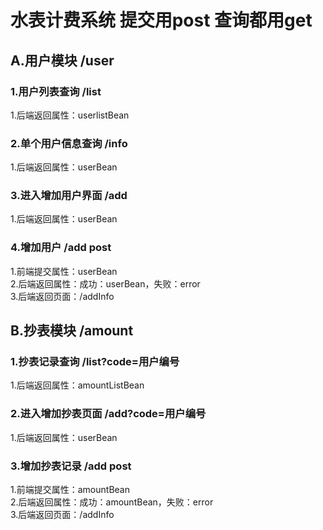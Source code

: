 # 水表计费系统 提交用post 查询都用get

## A.用户模块 /user
### 1.用户列表查询 /list
1.后端返回属性：userlistBean
### 2.单个用户信息查询 /info
1.后端返回属性：userBean
### 3.进入增加用户界面 /add
1.后端返回属性：userBean
### 4.增加用户 /add post
1.前端提交属性：userBean  
2.后端返回属性：成功：userBean，失败：error  
3.后端返回页面：/addInfo  


## B.抄表模块 /amount
### 1.抄表记录查询 /list?code=用户编号
1.后端返回属性：amountListBean
### 2.进入增加抄表页面 /add?code=用户编号
1.后端返回属性：userBean
### 3.增加抄表记录 /add post
1.前端提交属性：amountBean  
2.后端返回属性：成功：amountBean，失败：error  
3.后端返回页面：/addInfo  
